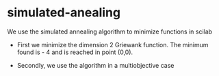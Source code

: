 # simulated-anealing
We use the simulated annealing algorithm to minimize functions  in scilab

- First we minimize the dimension 2 Griewank function. The minimum found is - 4 and is reached in point (0,0).


- Secondly, we use the algorithm in a multiobjective case
